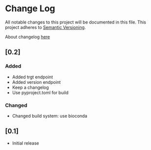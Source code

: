 # Change Log
All notable changes to this project will be documented in this file.
This project adheres to [Semantic Versioning](http://semver.org/).

About changelog [here](https://keepachangelog.com/en/1.1.0/)

## [0.2]
### Added
- Added trgt endpoint
- Added version endpoint
- Keep a changelog
- Use pyproject.toml for build
### Changed
- Changed build system: use bioconda

## [0.1]
- Initial release
